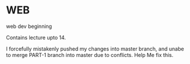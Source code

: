 # WEB
web dev beginning

Contains lecture upto 14.


I forcefully mistakenly pushed my changes into master branch, and unabe to merge PART-1 branch into master due to conflicts.
Help Me fix this.
